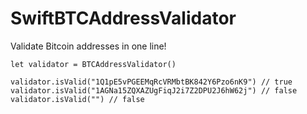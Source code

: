 # SwiftBTCAddressValidator
Validate Bitcoin addresses in one line!


```
let validator = BTCAddressValidator()

validator.isValid("1Q1pE5vPGEEMqRcVRMbtBK842Y6Pzo6nK9") // true
validator.isValid("1AGNa15ZQXAZUgFiqJ2i7Z2DPU2J6hW62j") // false
validator.isValid("") // false
```
